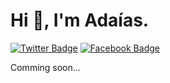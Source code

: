 # Hi 👋, I'm Adaías.

<!--
**AdaiasMagdiel/AdaiasMagdiel** is a ✨ _special_ ✨ repository because its `README.md` (this file) appears on your GitHub profile.

Here are some ideas to get you started:

- 🔭 I’m currently working on ...
- 🌱 I’m currently learning ...
- 👯 I’m looking to collaborate on ...
- 🤔 I’m looking for help with ...
- 💬 Ask me about ...
- 📫 How to reach me: ...
- 😄 Pronouns: ...
- ⚡ Fun fact: ...
-->

[![Twitter Badge](https://img.shields.io/badge/-@m__gd____l-ef476f?style=for-the-badge&labelColor=272838&logo=twitter&logoColor=white&link=https://twitter.com/m_gd__l)](https://twitter.com/m_gd__l)
[![Facebook Badge](https://img.shields.io/badge/-Ada%C3%ADas%20Magdiel-ef476f?style=for-the-badge&labelColor=272838&logo=facebook&logoColor=white&link=https://www.facebook.com/adaias.magdiel)](https://www.facebook.com/adaias.magdiel)

Comming soon...
